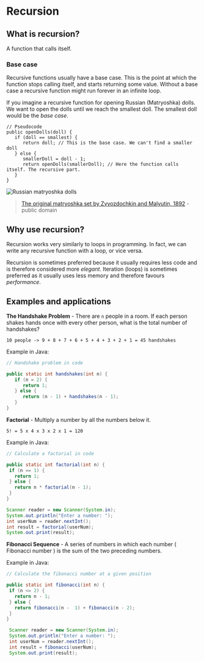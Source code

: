# Recursion

## What is recursion?

A function that calls itself. 

### Base case

Recursive functions usually have a base case. This is the point at which the function stops calling itself, and starts returning some value. Without a base case a recursive function might run forever in an infinite loop.

If you imagine a recursive function for opening Russian (Matryoshka) dolls. We want to open the dolls until we reach the smallest doll. The smallest doll would be the *base case*.

```
// Pseudocode
public openDolls(doll) {
   if (doll == smallest) {
      return doll; // This is the base case. We can't find a smaller doll
   } else {
      smallerDoll = doll - 1;
      return openDolls(smallerDoll); // Here the function calls itself. The recursive part.
   }
}
```
![Russian matryoshka dolls](https://upload.wikimedia.org/wikipedia/commons/3/3d/First_matryoshka_museum_doll_open.jpg)
>[The original matryoshka set by Zvyozdochkin and Malyutin, 1892](https://en.wikipedia.org/wiki/Matryoshka_doll#/media/File:First_matryoshka_museum_doll_open.jpg) - public domain


## Why use recursion?

Recursion works very similarly to loops in programming. In fact, we can write any recursive function with a loop, or vice versa. 

Recursion is sometimes preferred because it usually requires less code and is therefore considered more *elegant*. Iteration (loops) is sometimes preferred as it usually uses less memory and therefore favours *performance*.

## Examples and applications

**The Handshake Problem** - There are `n` people in a room. If each person shakes hands once with every other person, what is the total number of handshakes?

`10 people -> 9 + 8 + 7 + 6 + 5 + 4 + 3 + 2 + 1 = 45 handshakes`

Example in Java:

```java
// Handshake problem in code

public static int handshakes(int n) {
   if (n = 2) {
      return 1;
   } else {
      return (n - 1) + handshakes(n - 1);
   }
}
```
**Factorial** - Multiply a number by all the numbers below it.

`5! = 5 x 4 x 3 x 2 x 1 = 120`

Example in Java:

```java
// Calculate a factorial in code

public static int factorial(int n) {
 if (n == 1) {
   return 1;
 } else {
   return n * factorial(n - 1);
 }
}

Scanner reader = new Scanner(System.in);
System.out.println("Enter a number: ");
int userNum = reader.nextInt();
int result = factorial(userNum);
System.out.print(result);
```

**Fibonacci Sequence** - A series of numbers in which each number ( Fibonacci number ) is the sum of the two preceding numbers.

Example in Java:

```java
// Calculate the fibonacci number at a given position

public static int fibonacci(int n) {
 if (n <= 2) {
   return n - 1;
 } else {
   return fibonacci(n -  1) + fibonacci(n - 2);
 }
}

 Scanner reader = new Scanner(System.in);
 System.out.println("Enter a number: ");
 int userNum = reader.nextInt();
 int result = fibonacci(userNum);
 System.out.print(result);
```
